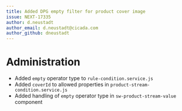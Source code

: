 ```yaml
---
title: Added DPG empty filter for product cover image
issue: NEXT-17335
author: d.neustadt
author_email: d.neustadt@cicada.com 
author_github: dneustadt
---
```

# Administration
* Added `empty` operator type to `rule-condition.service.js`
* Added `coverId` to allowed properties in `product-stream-condition.service.js`
* Added handling of `empty` operator type in `sw-product-stream-value` component
